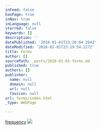 ```yaml
---
inFeed: false
hasPage: true
inNav: true
inLanguage: null
starred: false
keywords: []
description: ''
datePublished: '2016-01-01T23:20:04.264Z'
dateModified: '2016-01-01T23:19:54.227Z'
title: Forms
author: []
sourcePath: _posts/2016-01-01-forms.md
published: true
authors: []
publisher:
  name: null
  domain: null
  url: null
  favicon: null
url: forms/index.html
_type: WebPage

---
```

[frequency][0]
![](https://the-grid-user-content.s3-us-west-2.amazonaws.com/ae57c97f-c516-4c50-8b1b-450849a2f46b.png)

[0]: https://forms.zohopublic.com/teddy/form/NewClients/formperma/5bBEB30A258587F51EB1D64H4